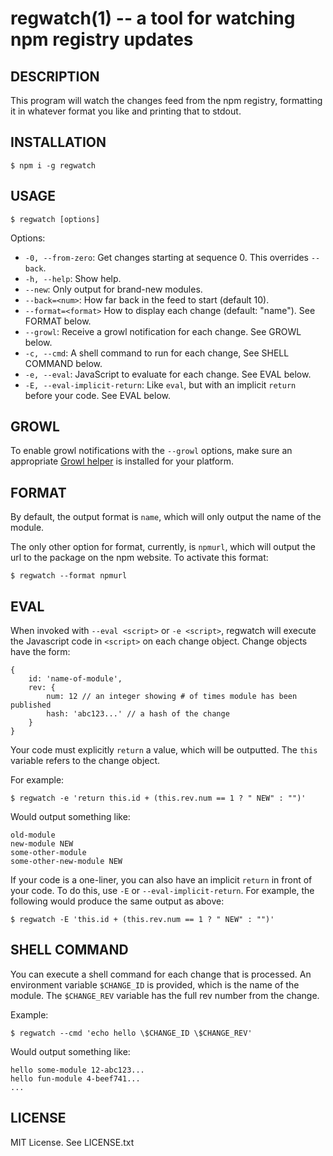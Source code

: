 # regwatch(1) -- a tool for watching npm registry updates

## DESCRIPTION

This program will watch the changes feed from the npm registry, formatting it
in whatever format you like and printing that to stdout.

## INSTALLATION

    $ npm i -g regwatch

## USAGE

    $ regwatch [options]

Options:
  
  * `-0, --from-zero`: Get changes starting at sequence 0. This overrides
  `--back`.
  * `-h, --help`: Show help.
  * `--new`: Only output for brand-new modules.
  * `--back=<num>`: How far back in the feed to start (default 10).
  * `--format=<format>` How to display each change (default: "name"). See FORMAT
  below.
  * `--growl`: Receive a growl notification for each change. See GROWL below.
  * `-c, --cmd`: A shell command to run for each change, See SHELL COMMAND below.
  * `-e, --eval`: JavaScript to evaluate for each change. See EVAL below.
  * `-E, --eval-implicit-return`: Like `eval`, but with an implicit `return `
  before your code. See EVAL below.

## GROWL

To enable growl notifications with the `--growl` options, make sure an
appropriate [Growl helper] is installed for your platform.

## FORMAT

By default, the output format is `name`, which will only output the name of the
module.

The only other option for format, currently, is `npmurl`, which will output the
url to the package on the npm website. To activate this format:

    $ regwatch --format npmurl

## EVAL

When invoked with `--eval <script>` or `-e <script>`, regwatch will execute the
Javascript code in `<script>` on each change object. Change objects have the
form:

    {
        id: 'name-of-module',
        rev: {
            num: 12 // an integer showing # of times module has been published
            hash: 'abc123...' // a hash of the change
        }
    }

Your code must explicitly `return` a value, which will be outputted. The `this`
variable refers to the change object.

For example:

    $ regwatch -e 'return this.id + (this.rev.num == 1 ? " NEW" : "")'

Would output something like:

    old-module
    new-module NEW
    some-other-module
    some-other-new-module NEW

If your code is a one-liner, you can also have an implicit `return` in front
of your code. To do this, use `-E` or `--eval-implicit-return`. For example, the
following would produce the same output as above:

    $ regwatch -E 'this.id + (this.rev.num == 1 ? " NEW" : "")'

## SHELL COMMAND

You can execute a shell command for each change that is processed. An
environment variable `$CHANGE_ID` is provided, which is the name of the module.
The `$CHANGE_REV` variable has the full rev number from the change.

Example:

    $ regwatch --cmd 'echo hello \$CHANGE_ID \$CHANGE_REV'

Would output something like:

    hello some-module 12-abc123...
    hello fun-module 4-beef741...
    ...

## LICENSE

MIT License. See LICENSE.txt

[Growl helper]: https://www.npmjs.com/package/growl#install

